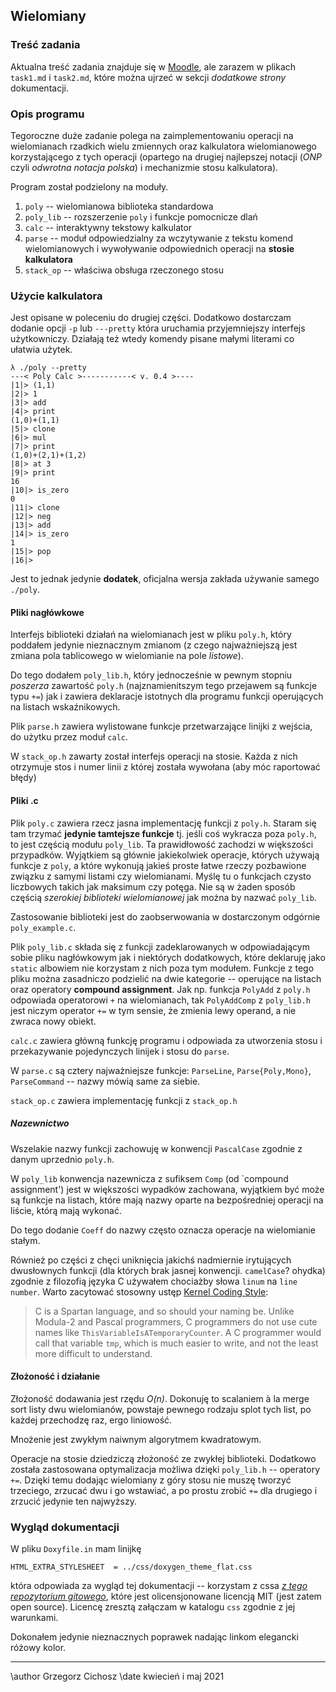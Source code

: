 
## Wielomiany

### Treść zadania

Aktualna treść zadania znajduje się
w [Moodle](https://moodle.mimuw.edu.pl), ale zarazem w plikach
`task1.md` i `task2.md`,
które można ujrzeć w sekcji _dodatkowe strony_ dokumentacji.

### Opis programu

Tegoroczne duże zadanie polega na zaimplementowaniu operacji na wielomianach
rzadkich wielu zmiennych oraz kalkulatora wielomianowego
korzystającego z tych operacji (opartego na drugiej najlepszej notacji
(_ONP_ czyli _odwrotna notacja polska_) i mechanizmie stosu kalkulatora).

Program został podzielony na moduły.
1. `poly` -- wielomianowa biblioteka standardowa
2. `poly_lib` -- rozszerzenie `poly` i funkcje pomocnicze dlań
3. `calc` -- interaktywny tekstowy kalkulator
4. `parse` -- moduł odpowiedzialny za wczytywanie z tekstu komend
   wielomianowych i wywoływanie odpowiednich operacji na 
   __stosie kalkulatora__
5. `stack_op` -- właściwa obsługa rzeczonego stosu

### Użycie kalkulatora

Jest opisane w poleceniu do drugiej części. Dodatkowo dostarczam
dodanie opcji `-p` lub `---pretty` która uruchamia przyjemniejszy
interfejs użytkowniczy. Działają też wtedy komendy pisane małymi
literami co ułatwia użytek.

    λ ./poly --pretty
    ---< Poly Calc >-----------< v. 0.4 >----
    |1|> (1,1)
    |2|> 1
    |3|> add
    |4|> print
    (1,0)+(1,1)
    |5|> clone
    |6|> mul
    |7|> print
    (1,0)+(2,1)+(1,2)
    |8|> at 3
    |9|> print
    16
    |10|> is_zero
    0
    |11|> clone
    |12|> neg
    |13|> add
    |14|> is_zero
    1
    |15|> pop
    |16|> 

Jest to jednak jedynie __dodatek__, oficjalna wersja zakłada używanie
samego `./poly`.

#### Pliki nagłówkowe

Interfejs biblioteki działań na wielomianach jest w pliku `poly.h`,
który poddałem jedynie nieznacznym zmianom (z czego najważniejszą jest
zmiana pola tablicowego w wielomianie na pole _listowe_).

Do tego dodałem `poly_lib.h`, który jednocześnie w pewnym stopniu
_poszerza_ zawartość `poly.h` (najznamienitszym tego przejawem są
funkcje typu `+=`) jak i zawiera deklaracje istotnych dla
programu funkcji operujących na listach wskaźnikowych.

Plik `parse.h` zawiera wylistowane funkcje przetwarzające linijki z
wejścia, do użytku przez moduł `calc`.

W `stack_op.h` zawarty został interfejs operacji na stosie. Każda z
nich otrzymuje stos i numer linii z której została wywołana (aby móc
raportować błędy)

#### Pliki .c

Plik `poly.c` zawiera rzecz jasna implementację funkcji z
`poly.h`. Staram się tam trzymać __jedynie tamtejsze funkcje__
tj. jeśli coś wykracza poza `poly.h`, to jest częścią modułu
`poly_lib`. Ta prawidłowość zachodzi w większości
przypadków. Wyjątkiem są głównie jakiekolwiek operacje, których
używają funkcje z `poly`, a które wykonują jakieś proste łatwe
rzeczy pozbawione związku z samymi listami czy wielomianami. Myślę tu
o funkcjach czysto liczbowych takich jak maksimum czy potęga. Nie są w
żaden sposób częścią _szerokiej biblioteki wielomianowej_ jak można by
nazwać `poly_lib`.

Zastosowanie biblioteki jest do zaobserwowania w dostarczonym odgórnie
`poly_example.c`.

Plik `poly_lib.c` składa się z funkcji zadeklarowanych w
odpowiadającym sobie pliku nagłówkowym jak i niektórych dodatkowych,
które deklaruję jako `static` albowiem nie korzystam z nich poza tym
modułem. Funkcje z tego pliku można zasadniczo podzielić na dwie
kategorie -- operujące na listach oraz operatory __compound
assignment__. Jak np. funkcja `PolyAdd` z `poly.h` odpowiada
operatorowi `+` na wielomianach, tak `PolyAddComp` z `poly_lib.h` jest
niczym operator `+=` w tym sensie, że zmienia lewy operand, a nie
zwraca nowy obiekt. 

`calc.c` zawiera główną funkcję programu i odpowiada za utworzenia
stosu i przekazywanie pojedynczych linijek i stosu do `parse`.

W `parse.c` są cztery najważniejsze funkcje: `ParseLine`,
`Parse{Poly,Mono}`, `ParseCommand` -- nazwy mówią same za siebie.

`stack_op.c` zawiera implementację funkcji z `stack_op.h`

##### Nazewnictwo

Wszelakie nazwy funkcji zachowuję w konwencji `PascalCase` zgodnie z
danym uprzednio `poly.h`.

W `poly_lib` konwencja nazewnicza z sufiksem `Comp` (od `compound assignment') jest
w większości wypadków zachowana, wyjątkiem być może są funkcje na
listach, które mają nazwy oparte na bezpośredniej operacji na liście,
którą mają wykonać.

Do tego dodanie `Coeff` do nazwy często oznacza operacje na
wielomianie stałym.

Również po części z chęci uniknięcia jakichś nadmiernie irytujących
dwusłownych funkcji (dla których brak jasnej konwencji. `camelCase`?
ohydka) zgodnie z filozofią języka C używałem chociażby słowa `linum`
na `line number`. Warto zacytować stosowny ustęp 
[Kernel Coding Style](https://www.kernel.org/doc/html/v4.10/process/coding-style.html#naming):

> C is a Spartan language, and so should your naming be. Unlike Modula-2
> and Pascal programmers, C programmers do not use cute names like
> `ThisVariableIsATemporaryCounter`. A C programmer would call that
> variable `tmp`, which is much easier to write, and not the least more
> difficult to understand.

#### Złożoność i działanie

Złożoność dodawania jest rzędu _O(n)_. Dokonuję to scalaniem à la
merge sort listy dwu wielomianów, powstaje pewnego rodzaju splot tych
list, po każdej przechodzę raz, ergo liniowość.

Mnożenie jest zwykłym naiwnym algorytmem kwadratowym.

Operacje na stosie dziedziczą złożoność ze zwykłej
biblioteki. Dodatkowo została zastosowana optymalizacja możliwa dzięki
`poly_lib.h` -- operatory `+=`. Dzięki temu dodając wielomiany z góry
stosu nie muszę tworzyć trzeciego, zrzucać dwu i go wstawiać, a po
prostu zrobić `+=` dla drugiego i zrzucić jedynie ten najwyższy.

### Wygląd dokumentacji

W pliku `Doxyfile.in` mam linijkę

    HTML_EXTRA_STYLESHEET  = ../css/doxygen_theme_flat.css

która odpowiada za wygląd tej dokumentacji -- korzystam z cssa
[_z tego repozytorium gitowego_](https://github.com/kcwongjoe/doxygen_theme_flat_design),
które jest olicensjonowane licencją MIT (jest zatem open
source). Licencę zresztą załączam w katalogu `css` zgodnie z jej warunkami.

Dokonałem jedynie nieznacznych poprawek nadając linkom elegancki
różowy kolor.

------------

\author Grzegorz Cichosz
\date kwiecień i maj 2021
